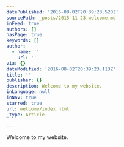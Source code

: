 ```yaml
---
datePublished: '2016-08-02T20:39:23.520Z'
sourcePath: _posts/2015-11-23-welcome.md
inFeed: true
authors: []
hasPage: true
keywords: []
author:
  - name: ''
    url: ''
via: {}
dateModified: '2016-08-02T20:39:23.113Z'
title: ''
publisher: {}
description: Welcome to my website.
inLanguage: null
inNav: true
starred: true
url: welcome/index.html
_type: Article

---
```

Welcome to my website.